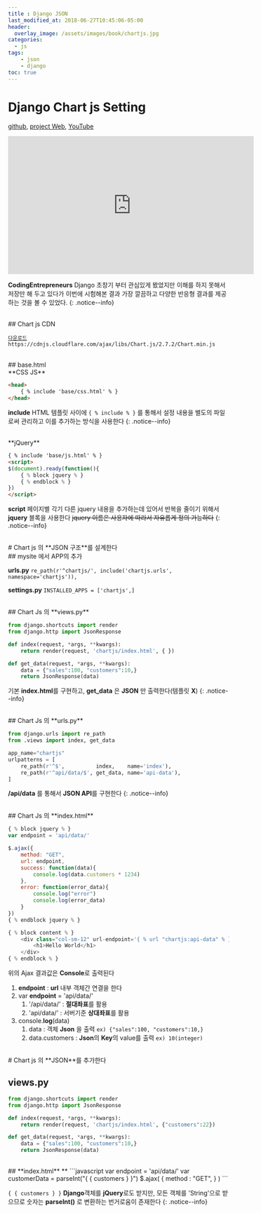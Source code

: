 ```yaml
---
title : Django JSON
last_modified_at: 2018-06-27T10:45:06-05:00
header:
  overlay_image: /assets/images/book/chartjs.jpg
categories:
  - js
tags: 
    - json
    - django
toc: true 
---
```



# Django Chart js Setting

[github](https://github.com/codingforentrepreneurs/Django-Chart.js), [project Web](https://www.codingforentrepreneurs.com/projects/), [YouTube](https://www.youtube.com/channel/UCWEHue8kksIaktO8KTTN_zg)

<iframe width="560" height="315" src="https://www.youtube.com/embed/B4Vmm3yZPgc" frameborder="0" allow="autoplay; encrypted-media" allowfullscreen></iframe>

**CodingEntrepreneurs** Django 초창기 부터 관심있게 봤었지만 이해를 하지 못해서 저장만 해 두고 있다가 이번에 시험해본 결과 가장 깔끔하고 다양한 반응형 결과를 제공하는 것을 볼 수 있었다.
{: .notice--info}


<br>
## Chart js CDN 

<small>[다운로드](https://github.com/chartjs/Chart.js/releases)</small>
`https://cdnjs.cloudflare.com/ajax/libs/Chart.js/2.7.2/Chart.min.js`


<br>
## base.html

<br>
**CSS JS**

```html
<head>
    { % include 'base/css.html' % }
</head>
```

**include** HTML 템플릿 사이에 `{ % include % }` 를 통해서 설정 내용을 별도의 파일로써 관리하고 이를 추가하는 방식을 사용한다
{: .notice--info}

<br>
**jQuery**

```html
{ % include 'base/js.html' % }
<script>
$(document).ready(function(){
    { % block jquery % }
    { % endblock % }
})    
</script>
```

**script** 페이지별 각기 다른 jquery 내용을 추가하는데 있어서 반복을 줄이기 위해서 **jquery** 블록을 사용한다 <strike>jquery 이름은 사용자에 따라서 자유롭게 정의 가능하다</strike>
{: .notice--info}


<br>
# Chart js 의 **JSON 구조**를 설계한다

<br>
## mysite 에서 APP의 추가

**urls.py**
`re_path(r'^chartjs/', include('chartjs.urls', namespace='chartjs')),`

**settings.py**
`INSTALLED_APPS = ['chartjs',]`


<br>
## Chart Js 의 **views.py**

```python
from django.shortcuts import render
from django.http import JsonResponse

def index(request, *args, **kwargs):
    return render(request, 'chartjs/index.html', { })

def get_data(request, *args, **kwargs):
    data = {"sales":100, "customers":10,}
    return JsonResponse(data)
```

기본 **index.html**를 구현하고, **get_data** 은 **JSON** 만 출력한다(템플릿 **X**)
{: .notice--info}

<br>
## Chart Js 의 **urls.py**

```python
from django.urls import re_path
from .views import index, get_data

app_name="chartjs"
urlpatterns = [
    re_path(r'^$',          index,    name='index'),
    re_path(r'^api/data/$', get_data, name='api-data'),
]
```

**/api/data** 를 통해서 **JSON API**를 구현한다
{: .notice--info}

<br>
## Chart Js 의 **index.html**

```javascript
{ % block jquery % }
var endpoint = 'api/data/'

$.ajax({
    method: "GET",
    url: endpoint,
    success: function(data){
        console.log(data.customers * 1234)
    },
    error: function(error_data){
        console.log("error")
        console.log(error_data)
    }
})
{ % endblock jquery % }

{ % block content % }
    <div class="col-sm-12" url-endpoint='{ % url "chartjs:api-data" % }'>
        <h1>Hello World</h1>
    </div>
{ % endblock % }
```

위의 Ajax 결과값은 **Console**로 출력된다

1. **endpoint** : **url** 내부 객체간 연결을 한다
2. var **endpoint** = 'api/data/'
    1. '/api/data/' : **절대좌표**를 활용
    2. 'api/data/'  : 서버기준 **상대좌표**를 활용 
3. console.**log**(data)
    1. data : 객체 **Json** 을 출력 `ex) {"sales":100, "customers":10,}`
    2. data.customers : **Json**의 **Key**의 value를 출력 `ex) 10(integer)`


<br>
# Chart js 의 **JSON**를 추가한다

## **views.py**

```python
from django.shortcuts import render
from django.http import JsonResponse

def index(request, *args, **kwargs):
    return render(request, 'chartjs/index.html', {"customers":22})

def get_data(request, *args, **kwargs):
    data = {"sales":100, "customers":10,}
    return JsonResponse(data)
```


<br>
## **index.html**
**
```javascript
var endpoint = 'api/data/'
var customerData = parseInt("{ { customers } }")
$.ajax( { 
    method : "GET",
    } )
```

`{ { customers } }` **Django**객체를 **jQuery**로도 받지만, 모든 객체를 'String'으로 받으므로 숫자는 **parseInt()** 로 변환하는 번거로움이 존재한다
{: .notice--info}